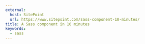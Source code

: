 ```yaml
---
external:
  host: SitePoint
  url: https://www.sitepoint.com/sass-component-10-minutes/
title: A Sass component in 10 minutes
keywords:
  - sass
---
```

